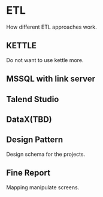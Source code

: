 # ETL
How different ETL approaches work.

## KETTLE
Do not want to use kettle more.

## MSSQL with link server

## Talend Studio

## DataX(TBD)

## Design Pattern
Design schema for the projects.

## Fine Report
Mapping manipulate screens.